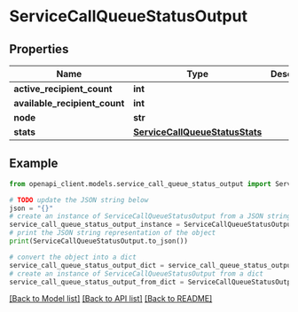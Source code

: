 # ServiceCallQueueStatusOutput


## Properties

Name | Type | Description | Notes
------------ | ------------- | ------------- | -------------
**active_recipient_count** | **int** |  | [optional] 
**available_recipient_count** | **int** |  | [optional] 
**node** | **str** |  | [optional] 
**stats** | [**ServiceCallQueueStatusStats**](ServiceCallQueueStatusStats.md) |  | [optional] 

## Example

```python
from openapi_client.models.service_call_queue_status_output import ServiceCallQueueStatusOutput

# TODO update the JSON string below
json = "{}"
# create an instance of ServiceCallQueueStatusOutput from a JSON string
service_call_queue_status_output_instance = ServiceCallQueueStatusOutput.from_json(json)
# print the JSON string representation of the object
print(ServiceCallQueueStatusOutput.to_json())

# convert the object into a dict
service_call_queue_status_output_dict = service_call_queue_status_output_instance.to_dict()
# create an instance of ServiceCallQueueStatusOutput from a dict
service_call_queue_status_output_from_dict = ServiceCallQueueStatusOutput.from_dict(service_call_queue_status_output_dict)
```
[[Back to Model list]](../README.md#documentation-for-models) [[Back to API list]](../README.md#documentation-for-api-endpoints) [[Back to README]](../README.md)



